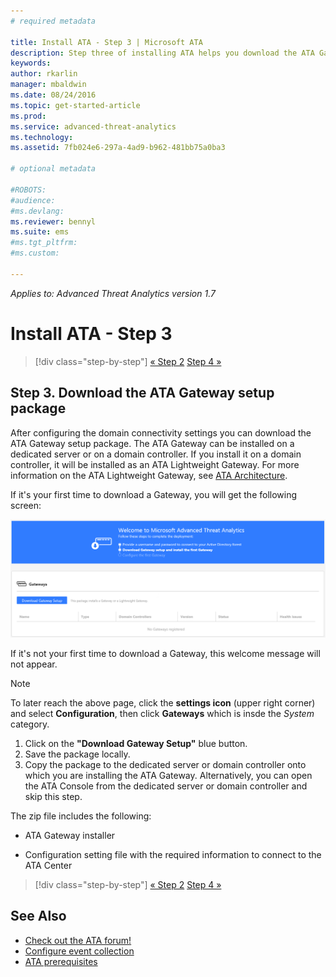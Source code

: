 ```yaml
---
# required metadata

title: Install ATA - Step 3 | Microsoft ATA
description: Step three of installing ATA helps you download the ATA Gateway setup package.
keywords:
author: rkarlin
manager: mbaldwin
ms.date: 08/24/2016
ms.topic: get-started-article
ms.prod:
ms.service: advanced-threat-analytics
ms.technology:
ms.assetid: 7fb024e6-297a-4ad9-b962-481bb75a0ba3

# optional metadata

#ROBOTS:
#audience:
#ms.devlang:
ms.reviewer: bennyl
ms.suite: ems
#ms.tgt_pltfrm:
#ms.custom:

---
```


*Applies to: Advanced Threat Analytics version 1.7*



# Install ATA - Step 3

>[!div class="step-by-step"]
[« Step 2](install-ata-step2.md)
[Step 4 »](install-ata-step4.md)

## Step 3. Download the ATA Gateway setup package
After configuring the domain connectivity settings you can download the ATA Gateway setup package. The ATA Gateway can be installed on a dedicated server or on a domain controller. If you install it on a domain controller, it will be installed as an ATA Lightweight Gateway. For more information on the ATA Lightweight Gateway, see [ATA Architecture](/advanced-threat-analytics/plan-design/ata-architecture). 

If it's your first time to download a Gateway, you will get the following screen:

![ATA gateway configuration settings](media/ATA_1.7-welcome-download-gateway.PNG)

If it's not your first time to download a Gateway, this welcome message will not appear.

> [!NOTE] 
> To later reach the above page, click the **settings icon** (upper right corner) and select **Configuration**, then click **Gateways** which is insde the *System* category.  

1.  Click on the **"Download Gateway Setup"** blue button.
2.  Save the package locally.
3.  Copy the package to the dedicated server or domain controller onto which you are installing the ATA Gateway. Alternatively, you can open the ATA Console from the dedicated server or domain controller and skip this step.

The zip file includes the following:

-   ATA Gateway installer

-   Configuration setting file with the required information to connect to the ATA Center


>[!div class="step-by-step"]
[« Step 2](install-ata-step2.md)
[Step 4 »](install-ata-step4.md)

## See Also

- [Check out the ATA forum!](https://social.technet.microsoft.com/Forums/security/home?forum=mata)
- [Configure event collection](configure-event-collection.md)
- [ATA prerequisites](/advanced-threat-analytics/plan-design/ata-prerequisites)
